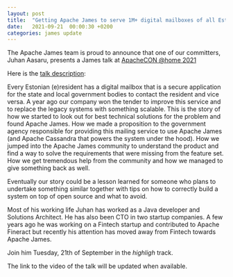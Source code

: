 ```yaml
---
layout: post
title:  "Getting Apache James to serve 1M+ digital mailboxes of all Estonian residents "
date:   2021-09-21  00:00:30 +0200
categories: james update
---
```


The Apache James team is proud to announce that one of our committers, Juhan Aasaru, presents a James
talk at [ApacheCON @home 2021][apacheCON]

Here is the [talk description][desc]:

Every Estonian (e)resident has a digital mailbox that is a secure application for the state and local government bodies 
to contact the resident and vice versa. A year ago our company won the tender to improve this service and to replace 
the legacy systems with something scalable. This is the story of how we started to look out for best technical solutions 
for the problem and found Apache James. How we made a proposition to the government agency responsible for providing this 
mailing service to use Apache James (and Apache Cassandra that powers the system under the hood). How we jumped into the 
Apache James community to understand the product and find a way to solve the requirements that were missing from the 
feature set. How we get tremendous help from the community and how we managed to give something back as well. 

Eventually our story could be a lesson learned for someone who plans to undertake something similar together with tips 
on how to correctly build a system on top of open source and what to avoid.

Most of his working life Juhan has worked as a Java developer and Solutions Architect. He has also been CTO in two 
startup companies. A few years ago he was working on a Fintech startup and contributed to Apache Fineract but recently
 his attention has moved away from Fintech towards Apache James. 

Join him Tuesday, 21th of September in the *highligh* track.

The link to the video of the talk will be updated when available.

[apacheCON]: https://www.apachecon.com/acah2021/index.html
[desc]: https://www.apachecon.com/acah2021/tracks/highlight.html
